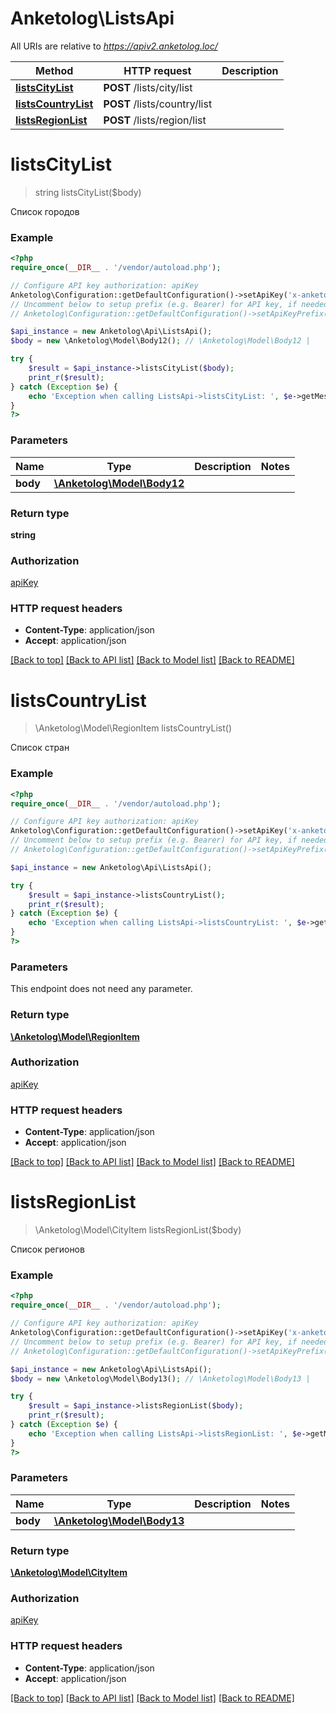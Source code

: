 # Anketolog\ListsApi

All URIs are relative to *https://apiv2.anketolog.loc/*

Method | HTTP request | Description
------------- | ------------- | -------------
[**listsCityList**](ListsApi.md#listsCityList) | **POST** /lists/city/list | 
[**listsCountryList**](ListsApi.md#listsCountryList) | **POST** /lists/country/list | 
[**listsRegionList**](ListsApi.md#listsRegionList) | **POST** /lists/region/list | 


# **listsCityList**
> string listsCityList($body)



Список городов

### Example
```php
<?php
require_once(__DIR__ . '/vendor/autoload.php');

// Configure API key authorization: apiKey
Anketolog\Configuration::getDefaultConfiguration()->setApiKey('x-anketolog-apikey', 'YOUR_API_KEY');
// Uncomment below to setup prefix (e.g. Bearer) for API key, if needed
// Anketolog\Configuration::getDefaultConfiguration()->setApiKeyPrefix('x-anketolog-apikey', 'Bearer');

$api_instance = new Anketolog\Api\ListsApi();
$body = new \Anketolog\Model\Body12(); // \Anketolog\Model\Body12 | 

try {
    $result = $api_instance->listsCityList($body);
    print_r($result);
} catch (Exception $e) {
    echo 'Exception when calling ListsApi->listsCityList: ', $e->getMessage(), PHP_EOL;
}
?>
```

### Parameters

Name | Type | Description  | Notes
------------- | ------------- | ------------- | -------------
 **body** | [**\Anketolog\Model\Body12**](../Model/\Anketolog\Model\Body12.md)|  |

### Return type

**string**

### Authorization

[apiKey](../../README.md#apiKey)

### HTTP request headers

 - **Content-Type**: application/json
 - **Accept**: application/json

[[Back to top]](#) [[Back to API list]](../../README.md#documentation-for-api-endpoints) [[Back to Model list]](../../README.md#documentation-for-models) [[Back to README]](../../README.md)

# **listsCountryList**
> \Anketolog\Model\RegionItem listsCountryList()



Список стран

### Example
```php
<?php
require_once(__DIR__ . '/vendor/autoload.php');

// Configure API key authorization: apiKey
Anketolog\Configuration::getDefaultConfiguration()->setApiKey('x-anketolog-apikey', 'YOUR_API_KEY');
// Uncomment below to setup prefix (e.g. Bearer) for API key, if needed
// Anketolog\Configuration::getDefaultConfiguration()->setApiKeyPrefix('x-anketolog-apikey', 'Bearer');

$api_instance = new Anketolog\Api\ListsApi();

try {
    $result = $api_instance->listsCountryList();
    print_r($result);
} catch (Exception $e) {
    echo 'Exception when calling ListsApi->listsCountryList: ', $e->getMessage(), PHP_EOL;
}
?>
```

### Parameters
This endpoint does not need any parameter.

### Return type

[**\Anketolog\Model\RegionItem**](../Model/RegionItem.md)

### Authorization

[apiKey](../../README.md#apiKey)

### HTTP request headers

 - **Content-Type**: application/json
 - **Accept**: application/json

[[Back to top]](#) [[Back to API list]](../../README.md#documentation-for-api-endpoints) [[Back to Model list]](../../README.md#documentation-for-models) [[Back to README]](../../README.md)

# **listsRegionList**
> \Anketolog\Model\CityItem listsRegionList($body)



Список регионов

### Example
```php
<?php
require_once(__DIR__ . '/vendor/autoload.php');

// Configure API key authorization: apiKey
Anketolog\Configuration::getDefaultConfiguration()->setApiKey('x-anketolog-apikey', 'YOUR_API_KEY');
// Uncomment below to setup prefix (e.g. Bearer) for API key, if needed
// Anketolog\Configuration::getDefaultConfiguration()->setApiKeyPrefix('x-anketolog-apikey', 'Bearer');

$api_instance = new Anketolog\Api\ListsApi();
$body = new \Anketolog\Model\Body13(); // \Anketolog\Model\Body13 | 

try {
    $result = $api_instance->listsRegionList($body);
    print_r($result);
} catch (Exception $e) {
    echo 'Exception when calling ListsApi->listsRegionList: ', $e->getMessage(), PHP_EOL;
}
?>
```

### Parameters

Name | Type | Description  | Notes
------------- | ------------- | ------------- | -------------
 **body** | [**\Anketolog\Model\Body13**](../Model/\Anketolog\Model\Body13.md)|  |

### Return type

[**\Anketolog\Model\CityItem**](../Model/CityItem.md)

### Authorization

[apiKey](../../README.md#apiKey)

### HTTP request headers

 - **Content-Type**: application/json
 - **Accept**: application/json

[[Back to top]](#) [[Back to API list]](../../README.md#documentation-for-api-endpoints) [[Back to Model list]](../../README.md#documentation-for-models) [[Back to README]](../../README.md)

